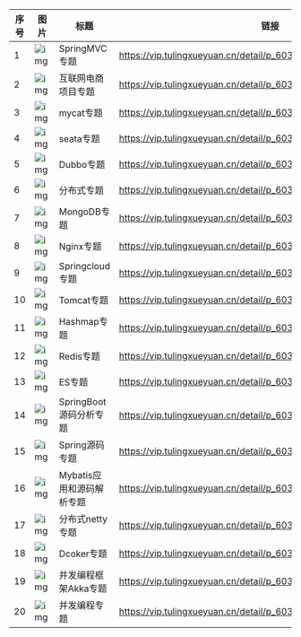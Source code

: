 | 序号 | 图片 | 标题 | 链接 |
| ---- | ---- | ---- | ---- |
| 1 | ![img](http://wechatapppro-1252524126.file.myqcloud.com/appgpn9idwb6991/image/compress/640480999klnha4lh0d7f.jpg) | SpringMVC专题 | https://vip.tulingxueyuan.cn/detail/p_6033a12ee4b0f176aed37b28/6 | 
| 2 | ![img](http://wechatapppro-1252524126.file.myqcloud.com/appgpn9idwb6991/image/compress/640480999klnha4lh0d7f.jpg) | 互联网电商项目专题 | https://vip.tulingxueyuan.cn/detail/p_60339721e4b0f176aed37927/6 | 
| 3 | ![img](http://wechatapppro-1252524126.file.myqcloud.com/appgpn9idwb6991/image/compress/640480999klnha4lh0d7f.jpg) | mycat专题 | https://vip.tulingxueyuan.cn/detail/p_603396fbe4b035d3cdba1905/6 | 
| 4 | ![img](http://wechatapppro-1252524126.file.myqcloud.com/appgpn9idwb6991/image/compress/640480999klnha4lh0d7f.jpg) | seata专题 | https://vip.tulingxueyuan.cn/detail/p_603396e3e4b05a9e88747870/6 | 
| 5 | ![img](http://wechatapppro-1252524126.file.myqcloud.com/appgpn9idwb6991/image/compress/640480999klnha4lh0d7f.jpg) | Dubbo专题 | https://vip.tulingxueyuan.cn/detail/p_603396cbe4b0f176aed3790f/6 | 
| 6 | ![img](http://wechatapppro-1252524126.file.myqcloud.com/appgpn9idwb6991/image/compress/640480999klnha4lh0d7f.jpg) | 分布式专题 | https://vip.tulingxueyuan.cn/detail/p_603396b3e4b035d3cdba18f9/6 | 
| 7 | ![img](http://wechatapppro-1252524126.file.myqcloud.com/appgpn9idwb6991/image/compress/640480999klnha4lh0d7f.jpg) | MongoDB专题 | https://vip.tulingxueyuan.cn/detail/p_6033969ce4b0f176aed37907/6 | 
| 8 | ![img](http://wechatapppro-1252524126.file.myqcloud.com/appgpn9idwb6991/image/compress/640480999klnha4lh0d7f.jpg) | Nginx专题 | https://vip.tulingxueyuan.cn/detail/p_60339685e4b0f176aed37902/6 | 
| 9 | ![img](http://wechatapppro-1252524126.file.myqcloud.com/appgpn9idwb6991/image/compress/640480999klnha4lh0d7f.jpg) | Springcloud专题 | https://vip.tulingxueyuan.cn/detail/p_6033966ce4b05a9e8874784f/6 | 
| 10 | ![img](http://wechatapppro-1252524126.file.myqcloud.com/appgpn9idwb6991/image/compress/640480999klnha4lh0d7f.jpg) | Tomcat专题 | https://vip.tulingxueyuan.cn/detail/p_6033964de4b05a9e8874784b/6 | 
| 11 | ![img](http://wechatapppro-1252524126.file.myqcloud.com/appgpn9idwb6991/image/compress/640480999klnha4lh0d7f.jpg) | Hashmap专题 | https://vip.tulingxueyuan.cn/detail/p_60339636e4b029faba19895b/6 | 
| 12 | ![img](http://wechatapppro-1252524126.file.myqcloud.com/appgpn9idwb6991/image/compress/640480999klnha4lh0d7f.jpg) | Redis专题 | https://vip.tulingxueyuan.cn/detail/p_6033961fe4b035d3cdba18c7/6 | 
| 13 | ![img](http://wechatapppro-1252524126.file.myqcloud.com/appgpn9idwb6991/image/compress/640480999klnha4lh0d7f.jpg) | ES专题 | https://vip.tulingxueyuan.cn/detail/p_60339600e4b0f176aed378e6/6 | 
| 14 | ![img](http://wechatapppro-1252524126.file.myqcloud.com/appgpn9idwb6991/image/compress/640480999klnha4lh0d7f.jpg) | SpringBoot源码分析专题 | https://vip.tulingxueyuan.cn/detail/p_603395e8e4b035d3cdba18c0/6 | 
| 15 | ![img](http://wechatapppro-1252524126.file.myqcloud.com/appgpn9idwb6991/image/compress/640480999klnha4lh0d7f.jpg) | Spring源码专题 | https://vip.tulingxueyuan.cn/detail/p_603395b5e4b05a9e88747820/6 | 
| 16 | ![img](http://wechatapppro-1252524126.file.myqcloud.com/appgpn9idwb6991/image/compress/640480999klnha4lh0d7f.jpg) | Mybatis应用和源码解析专题 | https://vip.tulingxueyuan.cn/detail/p_60339595e4b05a9e8874781f/6 | 
| 17 | ![img](http://wechatapppro-1252524126.file.myqcloud.com/appgpn9idwb6991/image/compress/640480999klnha4lh0d7f.jpg) | 分布式netty专题 | https://vip.tulingxueyuan.cn/detail/p_6033956de4b029faba198936/6 | 
| 18 | ![img](http://wechatapppro-1252524126.file.myqcloud.com/appgpn9idwb6991/image/compress/640480999klnha4lh0d7f.jpg) | Dcoker专题 | https://vip.tulingxueyuan.cn/detail/p_6033954be4b035d3cdba189e/6 | 
| 19 | ![img](http://wechatapppro-1252524126.file.myqcloud.com/appgpn9idwb6991/image/compress/640480999klnha4lh0d7f.jpg) | 并发编程框架Akka专题 | https://vip.tulingxueyuan.cn/detail/p_6033952be4b05a9e88747811/6 | 
| 20 | ![img](http://wechatapppro-1252524126.file.myqcloud.com/appgpn9idwb6991/image/compress/640480999klnha4lh0d7f.jpg) | 并发编程专题 | https://vip.tulingxueyuan.cn/detail/p_603394e5e4b035d3cdba188e/6 | 
